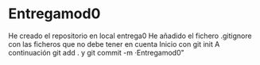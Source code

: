 # Entregamod0
He creado el repositorio en local entrega0
He añadido el fichero .gitignore con las ficheros que no debe tener en cuenta
Inicio con git init
A continuación git add .
y git commit -m ·Entregamod0"
